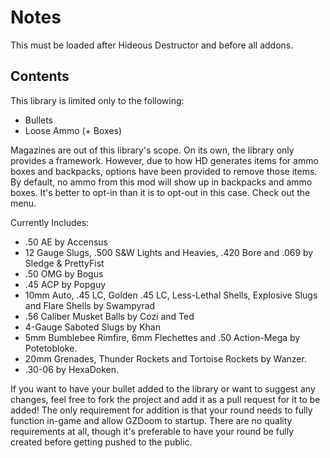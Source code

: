 # Notes

This must be loaded after Hideous Destructor and before all addons.

## Contents

This library is limited only to the following:

- Bullets
- Loose Ammo (+ Boxes)

Magazines are out of this library's scope. On its own, the library only provides a framework. However, due to how HD generates items for ammo boxes and backpacks, options have been provided to remove those items. By default, no ammo from this mod will show up in backpacks and ammo boxes. It's better to opt-in than it is to opt-out in this case. Check out the menu.

Currently Includes:

- .50 AE by Accensus
- 12 Gauge Slugs, .500 S&W Lights and Heavies, .420 Bore and .069 by Sledge & PrettyFist
- .50 OMG by Bogus
- .45 ACP by Popguy
- 10mm Auto, .45 LC, Golden .45 LC, Less-Lethal Shells, Explosive Slugs and Flare Shells by Swampyrad
- .56 Caliber Musket Balls by Cozi and Ted
- 4-Gauge Saboted Slugs by Khan
- 5mm Bumblebee Rimfire, 6mm Flechettes and .50 Action-Mega by Potetobloke.
- 20mm Grenades, Thunder Rockets and Tortoise Rockets by Wanzer.
- .30-06 by HexaDoken.

If you want to have your bullet added to the library or want to suggest any changes, feel free to fork the project and add it as a pull request for it to be added!
The only requirement for addition is that your round needs to fully function in-game and allow GZDoom to startup. There are no quality requirements at all, though it's preferable to have your round be fully created before getting pushed to the public.
